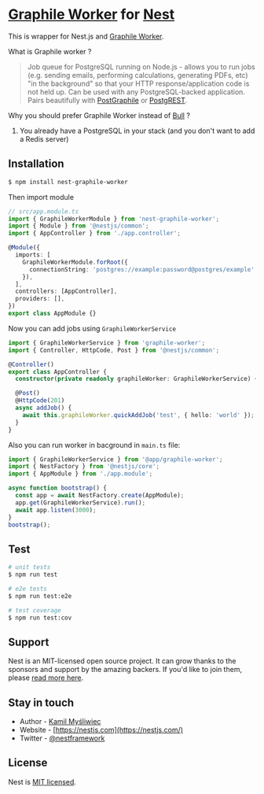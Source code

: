 # [Graphile Worker](https://github.com/graphile/worker) for [Nest](https://github.com/nestjs/nest)

This is wrapper for Nest.js and [Graphile Worker](https://github.com/graphile/worker).

What is Graphile worker ?

> Job queue for PostgreSQL running on Node.js - allows you to run jobs (e.g. sending emails, performing calculations, generating PDFs, etc) "in the background" so that your HTTP response/application code is not held up. Can be used with any PostgreSQL-backed application. Pairs beautifully with [PostGraphile](https://www.graphile.org/postgraphile/) or [PostgREST](http://postgrest.org/).

Why you should prefer Graphile Worker instead of [Bull](https://github.com/nestjs/bull) ?

1. You already have a PostgreSQL in your stack (and you don't want to add a Redis server)

## Installation

```bash
$ npm install nest-graphile-worker
```

Then import module

```ts
// src/app.module.ts
import { GraphileWorkerModule } from 'nest-graphile-worker';
import { Module } from '@nestjs/common';
import { AppController } from './app.controller';

@Module({
  imports: [
    GraphileWorkerModule.forRoot({
      connectionString: 'postgres://example:password@postgres/example',
    }),
  ],
  controllers: [AppController],
  providers: [],
})
export class AppModule {}
```

Now you can add jobs using `GraphileWorkerService`

```ts
import { GraphileWorkerService } from 'graphile-worker';
import { Controller, HttpCode, Post } from '@nestjs/common';

@Controller()
export class AppController {
  constructor(private readonly graphileWorker: GraphileWorkerService) {}

  @Post()
  @HttpCode(201)
  async addJob() {
    await this.graphileWorker.quickAddJob('test', { hello: 'world' });
  }
}
```

Also you can run worker in bacground in `main.ts` file:

```ts
import { GraphileWorkerService } from '@app/graphile-worker';
import { NestFactory } from '@nestjs/core';
import { AppModule } from './app.module';

async function bootstrap() {
  const app = await NestFactory.create(AppModule);
  app.get(GraphileWorkerService).run();
  await app.listen(3000);
}
bootstrap();
```

## Test

```bash
# unit tests
$ npm run test

# e2e tests
$ npm run test:e2e

# test coverage
$ npm run test:cov
```

## Support

Nest is an MIT-licensed open source project. It can grow thanks to the sponsors and support by the amazing backers. If you'd like to join them, please [read more here](https://docs.nestjs.com/support).

## Stay in touch

- Author - [Kamil Myśliwiec](https://kamilmysliwiec.com)
- Website - [https://nestjs.com](https://nestjs.com/)
- Twitter - [@nestframework](https://twitter.com/nestframework)

## License

Nest is [MIT licensed](LICENSE).
